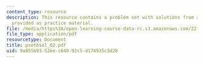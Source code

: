 ```yaml
---
content_type: resource
description: This resource contains a problem set with solutions from a previous semester,
  provided as practice material.
file: /media/https%3A/open-learning-course-data-rc.s3.amazonaws.com/22-611j-introduction-to-plasma-physics-i-fall-2006/9a855b9352eec64092c5d174935c3d20_pset6sol_02.pdf
file_type: application/pdf
resourcetype: Document
title: pset6sol_02.pdf
uid: 9a855b93-52ee-c640-92c5-d174935c3d20
---
```


